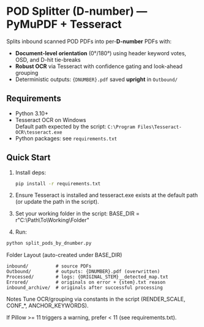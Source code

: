 # POD Splitter (D-number) — PyMuPDF + Tesseract

Splits inbound scanned POD PDFs into per-**D-number** PDFs with:
- **Document-level orientation** (0°/180°) using header keyword votes, OSD, and D-hit tie-breaks
- **Robust OCR** via Tesseract with confidence gating and look-ahead grouping
- Deterministic outputs: `{DNUMBER}.pdf` saved **upright** in `Outbound/`

## Requirements
- Python 3.10+
- Tesseract OCR on Windows  
  Default path expected by the script:
  `C:\Program Files\Tesseract-OCR\tesseract.exe`
- Python packages: see `requirements.txt`

## Quick Start
1. Install deps:
   ```bash
   pip install -r requirements.txt
   ```
2. Ensure Tesseract is installed and tesseract.exe exists at the default path
  (or update the path in the script).

3. Set your working folder in the script:
  BASE_DIR = r"C:\Path\To\Working\Folder"

4. Run:
```bash
python split_pods_by_dnumber.py 
```


Folder Layout (auto-created under BASE_DIR)
````text
inbound/          # source PDFs
Outbound/         # outputs: {DNUMBER}.pdf (overwritten)
Processed/        # logs: {ORIGINAL_STEM}__detected_map.txt
Errored/          # originals on error + {stem}.txt reason
inbound_archive/  # originals after successful processing
````


Notes
Tune OCR/grouping via constants in the script (RENDER_SCALE, CONF_*, ANCHOR_KEYWORDS).

If Pillow >= 11 triggers a warning, prefer < 11 (see requirements.txt).
